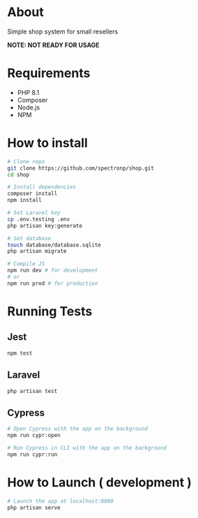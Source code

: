# About

Simple shop system for small resellers

**NOTE: NOT READY FOR USAGE**

# Requirements

- PHP 8.1
- Composer
- Node.js
- NPM

# How to install

```bash
# Clone repo
git clone https://github.com/spectronp/shop.git
cd shop

# Install dependencies
composer install
npm install

# Set Laravel key
cp .env.testing .env
php artisan key:generate

# Set database
touch database/database.sqlite
php artisan migrate

# Compile JS
npm run dev # for development
# or
npm run prod # for production
```

# Running Tests

## Jest

```bash
npm test
```

## Laravel

```bash
php artisan test
```

## Cypress

```bash
# Open Cypress with the app on the background
npm run cypr:open

# Run Cypress in CLI with the app on the background
npm run cypr:run
```

# How to Launch ( development )

```bash
# Launch the app at localhost:8000
php artisan serve
```
